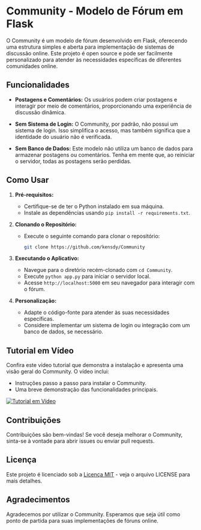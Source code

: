 # Community - Modelo de Fórum em Flask

O Community é um modelo de fórum desenvolvido em Flask, oferecendo uma estrutura simples e aberta para implementação de sistemas de discussão online. Este projeto é open source e pode ser facilmente personalizado para atender às necessidades específicas de diferentes comunidades online.

## Funcionalidades

- **Postagens e Comentários:** Os usuários podem criar postagens e interagir por meio de comentários, proporcionando uma experiência de discussão dinâmica.

- **Sem Sistema de Login:** O Community, por padrão, não possui um sistema de login. Isso simplifica o acesso, mas também significa que a identidade do usuário não é verificada.

- **Sem Banco de Dados:** Este modelo não utiliza um banco de dados para armazenar postagens ou comentários. Tenha em mente que, ao reiniciar o servidor, todas as postagens serão perdidas.

## Como Usar

1. **Pré-requisitos:**
   - Certifique-se de ter o Python instalado em sua máquina.
   - Instale as dependências usando `pip install -r requirements.txt`.

2. **Clonando o Repositório:**
   - Execute o seguinte comando para clonar o repositório:
     ```bash
     git clone https://github.com/kensdy/Community
     ```
3. **Executando o Aplicativo:**
   - Navegue para o diretório recém-clonado com `cd Community`.
   - Execute `python app.py` para iniciar o servidor local.
   - Acesse `http://localhost:5000` em seu navegador para interagir com o fórum.

4. **Personalização:**
   - Adapte o código-fonte para atender às suas necessidades específicas.
   - Considere implementar um sistema de login ou integração com um banco de dados, se necessário.

## Tutorial em Vídeo

Confira este vídeo tutorial que demonstra a instalação e apresenta uma visão geral do Community. O vídeo inclui:

- Instruções passo a passo para instalar o Community.
- Uma breve demonstração das funcionalidades principais.

[![Tutorial em Vídeo](https://img.youtube.com/vi/j09MK7o5NCU/0.jpg)](https://www.youtube.com/watch?v=j09MK7o5NCU)


## Contribuições

Contribuições são bem-vindas! Se você deseja melhorar o Community, sinta-se à vontade para abrir issues ou enviar pull requests.

## Licença

Este projeto é licenciado sob a [Licença MIT](LICENSE) - veja o arquivo LICENSE para mais detalhes.

## Agradecimentos

Agradecemos por utilizar o Community. Esperamos que seja útil como ponto de partida para suas implementações de fóruns online.
